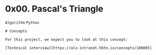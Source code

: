 # 0x00. Pascal's Triangle
```Algorithm``` ```Python``` 

```
# Concepts

For this project, we expect you to look at this concept:

[Technical interview][https://alx-intranet.hbtn.io/concepts/100005]

```
